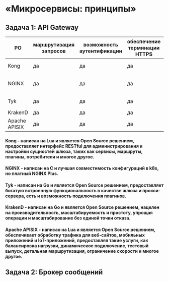 #  «Микросервисы: принципы»
## Задача 1: API Gateway

| PO | маршрутизация запросов | возможность аутентификации | обеспечение терминации HTTPS | Лучше всего для |
|----|------------------------|----------------------------|------------------------------|-----------------|
| Kong | да | да | да | Крупные развертывания |
| NGINX | да | да | да | Сайты с высокой посещаемостью |
| Tyk | да | да | да | Простое управление |
| KrakenD | да | да | да | Микросервисы |
| Apache APISIX | да | да | да | Настройки Kubernetes |

#### Kong - написан на Lua и является Open Source решением, предоставляет интерфейс RESTful для администрирования и настройки сущностей шлюза, таких как сервисы, маршруты, плагины, потребители и многое другое.
#### NGINX - написан на C и лучшая совместимость конфигураций в k8s, но платный NGINX Plus.
#### Tyk - написан на Go и является Open Source решением, предоставляет богатую встроенную функциональность в качестве шлюза и прокси-сервера, есть и возможность подключения плагинов.
#### KrakenD - написан на Go и является Open Source решением, нацелен на производительность, масштабируемость и простоту, упрощая операции и масштабирование без единой точки отказа.
#### Apache APISIX - написан на Lua и является Open Source решением, обеспечивает обработку трафика для веб-сайтов, мобильных приложений и IoT-приложений, предоставляя такие услуги, как балансировка нагрузки, динамическое подключение, тестовый выпуск, детальная маршрутизация, ограничение скорости и многое другое.

## Задача 2: Брокер сообщений
